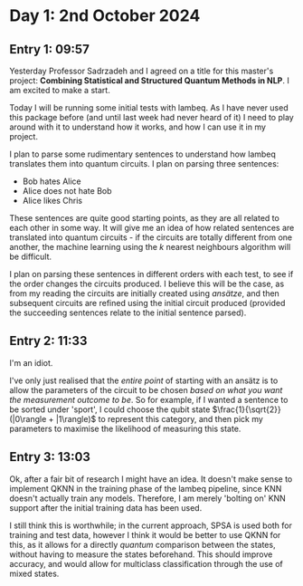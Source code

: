 # Day 1: 2nd October 2024
## Entry 1: 09:57
Yesterday Professor Sadrzadeh and I agreed on a title for this master's project: **Combining Statistical and Structured Quantum Methods in NLP**. I am excited to make a start.

Today I will be running some initial tests with lambeq. As I have never used this package before (and until last week had never heard of it) I need to play around with it to understand how it works, and how I can use it in my project.

I plan to parse some rudimentary sentences to understand how lambeq translates them into quantum circuits. I plan on parsing three sentences:

- Bob hates Alice
- Alice does not hate Bob
- Alice likes Chris

These sentences are quite good starting points, as they are all related to each other in some way. It will give me an idea of how related sentences are translated into quantum circuits - if the circuits are totally different from one another, the machine learning using the $k$ nearest neighbours algorithm will be difficult.

I plan on parsing these sentences in different orders with each test, to see if the order changes the circuits produced. I believe this will be the case, as from my reading the circuits are initially created using *ansätze*, and then subsequent circuits are refined using the initial circuit produced (provided the succeeding sentences relate to the initial sentence parsed).

## Entry 2: 11:33
I'm an idiot.

I've only just realised that the *entire point* of starting with an ansätz is to allow the parameters of the circuit to be chosen *based on what you want the measurement outcome to be*. So for example, if I wanted a sentence to be sorted under 'sport', I could choose the qubit state $\frac{1}{\sqrt{2}}(|0\rangle + |1\rangle)$ to represent this category, and then pick my parameters to maximise the likelihood of measuring this state.

## Entry 3: 13:03
Ok, after a fair bit of research I might have an idea. It doesn't make sense to implement QKNN in the training phase of the lambeq pipeline, since KNN doesn't actually train any models. Therefore, I am merely 'bolting on' KNN support after the initial training data has been used.

I still think this is worthwhile; in the current approach, SPSA is used both for training and test data, however I think it would be better to use QKNN for this, as it allows for a directly *quantum* comparison between the states, without having to measure the states beforehand. This should improve accuracy, and would allow for multiclass classification through the use of mixed states.